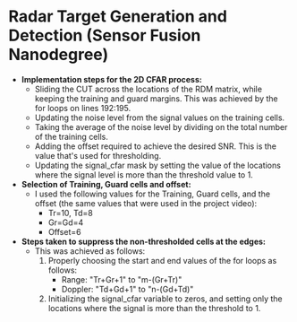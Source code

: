 # Radar Target Generation and Detection (Sensor Fusion Nanodegree)

- **Implementation steps for the 2D CFAR process:**
  - Sliding the CUT across the locations of the RDM matrix, while keeping the training and guard margins. This was achieved by the for loops on lines 192:195.
  - Updating the noise level from the signal values on the training cells.
  - Taking the average of the noise level by dividing on the total number of the training cells.
  - Adding the offset required to achieve the desired SNR. This is the value that's used for thresholding.
  - Updating the signal\_cfar mask by setting the value of the locations where the signal level is more than the threshold value to 1.
- **Selection of Training, Guard cells and offset:**
  - I used the following values for the Training, Guard cells, and the offset (the same values that were used in the project video):
    - Tr=10, Td=8
    - Gr=Gd=4
    - Offset=6
- **Steps taken to suppress the non-thresholded cells at the edges:**
  - This was achieved as follows:
    1. Properly choosing the start and end values of the for loops as follows:
        - Range: "Tr+Gr+1" to "m-(Gr+Tr)"
        - Doppler: "Td+Gd+1" to "n-(Gd+Td)"
    2. Initializing the signal\_cfar variable to zeros, and setting only the locations where the signal is more than the threshold to 1.
